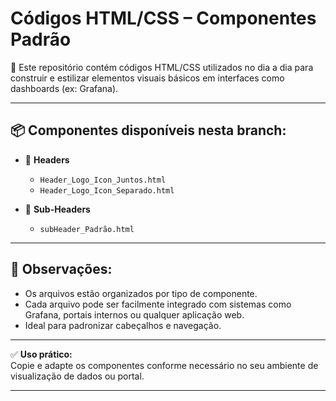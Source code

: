 # Códigos HTML/CSS – Componentes Padrão

🧩 Este repositório contém códigos HTML/CSS utilizados no dia a dia para construir e estilizar elementos visuais básicos em interfaces como dashboards (ex: Grafana).

---

## 📦 Componentes disponíveis nesta branch:

- 🔹 **Headers**  
  - `Header_Logo_Icon_Juntos.html`  
  - `Header_Logo_Icon_Separado.html`

- 🔹 **Sub-Headers**  
  - `subHeader_Padrão.html`

---

## 📌 Observações:
- Os arquivos estão organizados por tipo de componente.
- Cada arquivo pode ser facilmente integrado com sistemas como Grafana, portais internos ou qualquer aplicação web.
- Ideal para padronizar cabeçalhos e navegação.

---

✅ **Uso prático:**  
Copie e adapte os componentes conforme necessário no seu ambiente de visualização de dados ou portal.

---
